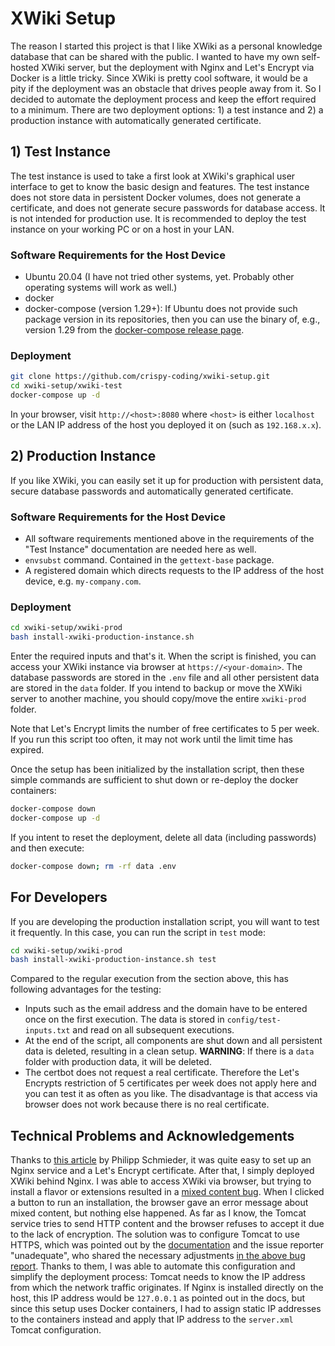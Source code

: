 # XWiki Setup

The reason I started this project is that I like XWiki as a personal knowledge database that can be shared with the public. I wanted to have my own self-hosted XWiki server, but the deployment with Nginx and Let's Encrypt via Docker is a little tricky. Since XWiki is pretty cool software, it would be a pity if the deployment was an obstacle that drives people away from it. So I decided to automate the deployment process and keep the effort required to a minimum. There are two deployment options: 1) a test instance and 2) a production instance with automatically generated certificate.



## 1) Test Instance

The test instance is used to take a first look at XWiki's graphical user interface to get to know the basic design and features. The test instance does not store data in persistent Docker volumes, does not generate a certificate, and does not generate secure passwords for database access. It is not intended for production use. It is recommended to deploy the test instance on your working PC or on a host in your LAN.



### Software Requirements for the Host Device

* Ubuntu 20.04 (I have not tried other systems, yet. Probably other operating systems will work as well.)
* docker
* docker-compose (version 1.29+): If Ubuntu does not provide such package version in its repositories, then you can use the binary of, e.g., version 1.29 from the [docker-compose release page](https://github.com/docker/compose/releases).



### Deployment

```sh
git clone https://github.com/crispy-coding/xwiki-setup.git
cd xwiki-setup/xwiki-test
docker-compose up -d
```

In your browser, visit `http://<host>:8080` where `<host>` is either `localhost` or the LAN IP address of the host you deployed it on (such as `192.168.x.x`).



## 2) Production Instance

If you like XWiki, you can easily set it up for production with persistent data, secure database passwords and automatically generated certificate.



### Software Requirements for the Host Device

* All software requirements mentioned above in the requirements of the "Test Instance" documentation are needed here as well.
* `envsubst` command. Contained in the `gettext-base` package.
* A registered domain which directs requests to the IP address of the host device, e.g. `my-company.com`.



### Deployment 

```sh
cd xwiki-setup/xwiki-prod
bash install-xwiki-production-instance.sh
```

Enter the required inputs and that's it. When the script is finished, you can access your XWiki instance via browser at `https://<your-domain>`. The database passwords are stored in the `.env` file and all other persistent data are stored in the `data` folder. If you intend to backup or move the XWiki server to another machine, you should copy/move the entire `xwiki-prod` folder.

Note that Let's Encrypt limits the number of free certificates to 5 per week. If you run this script too often, it may not work until the limit time has expired.

Once the setup has been initialized by the installation script, then these simple commands are sufficient to shut down or re-deploy the docker containers:

```sh
docker-compose down
docker-compose up -d 
```

If you intent to reset the deployment, delete all data (including passwords) and then execute:

```sh
docker-compose down; rm -rf data .env
```



## For Developers

If you are developing the production installation script, you will want to test it frequently. In this case, you can run the script in `test` mode:

```sh
cd xwiki-setup/xwiki-prod
bash install-xwiki-production-instance.sh test
```

Compared to the regular execution from the section above, this has following advantages for the testing:

* Inputs such as the email address and the domain have to be entered once on the first execution. The data is stored in `config/test-inputs.txt` and read on all subsequent executions.
* At the end of the script, all components are shut down and all persistent data is deleted, resulting in a clean setup. **WARNING**: If there is a `data` folder with production data, it will be deleted.
* The certbot does not request a real certificate. Therefore the Let's Encrypts restriction of 5 certificates per week does not apply here and you can test it as often as you like. The disadvantage is that access via browser does not work because there is no real certificate.



## Technical Problems and Acknowledgements

Thanks to [this article](https://pentacent.medium.com/nginx-and-lets-encrypt-with-docker-in-less-than-5-minutes-b4b8a60d3a71) by Philipp Schmieder, it was quite easy to set up an Nginx service and a Let's Encrypt certificate. After that, I simply deployed XWiki behind Nginx. I was able to access XWiki via browser, but trying to install a flavor or extensions resulted in a [mixed content bug](https://forum.xwiki.org/t/xwiki-https-mixed-content-10-11-docker-container-behind-nginx-proxy-rest-nightmare/4311). When I clicked a button to run an installation, the browser gave an error message about mixed content, but nothing else happened. As far as I know, the Tomcat service tries to send HTTP content and the browser refuses to accept it due to the lack of encryption. The solution was to configure Tomcat to use HTTPS, which was pointed out by the [documentation](https://www.xwiki.org/xwiki/bin/view/Documentation/AdminGuide/Installation/InstallationWAR/InstallationTomcat/#Hhttps28secure29) and the issue reporter "unadequate", who shared the necessary adjustments [in the above bug report](https://forum.xwiki.org/t/xwiki-https-mixed-content-10-11-docker-container-behind-nginx-proxy-rest-nightmare/4311/2). Thanks to them, I was able to automate this configuration and simplify the deployment process: Tomcat needs to know the IP address from which the network traffic originates. If Nginx is installed directly on the host, this IP address would be `127.0.0.1` as pointed out in the docs, but since this setup uses Docker containers, I had to assign static IP addresses to the containers instead and apply that IP address to the `server.xml` Tomcat configuration.

